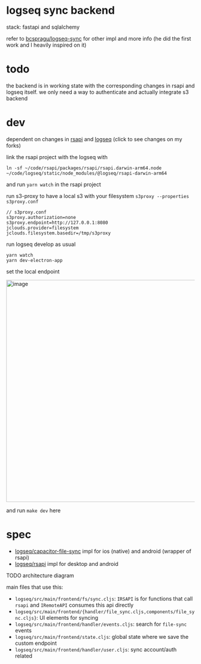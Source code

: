 # logseq sync backend

stack: fastapi and sqlalchemy

refer to [bcspragu/logseq-sync](https://github.com/bcspragu/logseq-sync) for other impl and more info (he did the first work and I heavily inspired on it)

# todo

the backend is in working state with the corresponding changes in rsapi and logseq itself. we only need a way to authenticate and actually integrate s3 backend

# dev

dependent on changes in [rsapi](https://github.com/logseq/rsapi/compare/master...scratchmex:rsapi:master) and [logseq](https://github.com/logseq/logseq/compare/master...scratchmex:logseq:master) (click to see changes on my forks)

link the rsapi project with the logseq with

```
ln -sf ~/code/rsapi/packages/rsapi/rsapi.darwin-arm64.node ~/code/logseq/static/node_modules/@logseq/rsapi-darwin-arm64
```

and run `yarn watch` in the rsapi project

run s3-proxy to have a local s3 with your filesystem `s3proxy --properties s3proxy.conf`

```
// s3proxy.conf
s3proxy.authorization=none
s3proxy.endpoint=http://127.0.0.1:8080
jclouds.provider=filesystem
jclouds.filesystem.basedir=/tmp/s3proxy
```

run logseq develop as usual

```
yarn watch
yarn dev-electron-app
```

set the local endpoint

<img width="594" alt="image" src="https://github.com/scratchmex/logseq-sync/assets/4014888/05c7f9e7-3e27-4d71-a508-550642d7245d">

and run `make dev` here

# spec

- [logseq/capacitor-file-sync](https://github.com/logseq/capacitor-file-sync) impl for ios (native) and android (wrapper of rsapi)
- [logseq/rsapi](https://github.com/logseq/rsapi) impl for desktop and android

TODO architecture diagram


main files that use this:

- `logseq/src/main/frontend/fs/sync.cljs`: `IRSAPI` is for functions that call `rsapi` and `IRemoteAPI` consumes this api directly
- `logseq/src/main/frontend/{handler/file_sync.cljs,components/file_sync.cljs}`: UI elements for syncing
- `logseq/src/main/frontend/handler/events.cljs`: search for `file-sync` events
- `logseq/src/main/frontend/state.cljs`: global state where we save the custom endpoint
- `logseq/src/main/frontend/handler/user.cljs`: sync account/auth related
